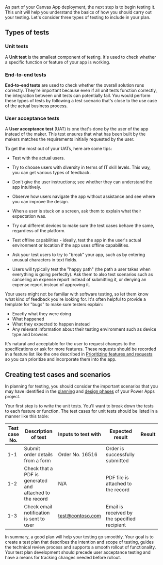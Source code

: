 As part of your Canvas App deployment, the next step is to begin testing it. This unit will help you understand the basics of how you should carry out your testing. Let's consider three types of testing to include in your plan.

## Types of tests

### Unit tests

A **Unit test** is the smallest component of testing. It's used to check whether a specific function or feature of your app is working.

### End-to-end tests

**End-to-end tests** are used to check whether the overall solution runs correctly. They're important because even if all unit tests function correctly, the integration between unit tests can potentially fail. You would perform these types of tests by following a test scenario that's close to the use case of the actual business process.

### User acceptance tests

A **User acceptance test** (UAT) is one that's done by the user of the app instead of the maker. This test ensures that what has been built by the makers matches the requirements initially requested by the user.

To get the most out of your UATs, here are some tips:

- Test with the actual users.

- Try to choose users with diversity in terms of IT skill levels. This way, you can get various types of feedback.

- Don't give the user instructions; see whether they can understand the app intuitively.

- Observe how users navigate the app without assistance and see where you can improve the design.

- When a user is stuck on a screen, ask them to explain what their expectation was.

- Try out different devices to make sure the test cases behave the same, regardless of the platform.

- Test offline capabilities - ideally, test the app in the user's actual environment or location if the app uses offline capabilities.

- Ask your test users to try to "break" your app, such as by entering unusual characters in text fields.

- Users will typically test the "happy path" (the path a user takes when everything is going perfectly). Ask them to also test scenarios such as canceling an expense report instead of submitting it, or denying an expense report instead of approving it.

Your users might not be familiar with software testing, so let them know what kind of feedback you're looking for. It's often helpful to provide a template for "bugs" to make sure testers explain:

- Exactly what they were doing
- What happened
- What they expected to happen instead
- Any relevant information about their testing environment such as device type and browser.

It's natural and acceptable for the user to request changes to the specifications or ask for more features. These requests should be recorded in a feature list like the one described in [Prioritizing features and requests](/power-apps/guidance/planning/prioritizing-features/?azure-portal=true) so you can prioritize and incorporate them into the app.

## Creating test cases and scenarios

In planning for testing, you should consider the important scenarios that you may have identified in the [planning](/power-apps/guidance/planning/planning-phase/?azure-portal=true) and [design phases](/power-apps/guidance/planning/designing-phase/?azure-portal=true) of your Power Apps project.

Your first step is to write the unit tests. You'll want to break down the tests to each feature or function. The test cases for unit tests should be listed in a manner like this table:

| Test case No. | Description of test | Inputs to test with | Expected result | Result |
|---------------|---------------------|---------------------|-----------------|--------|
| 1-1           | Submit order details from a form| Order No. 16516        | Order is successfully submitted                |        |
| 1-2           | Check that a PDF is generated and attached to the record| N/A | PDF file is attached to the record |        |
| 1-3           | Check email notification is sent to user | test@contoso.com | Email is received by the specified recipient |        |

In summary, a good plan will help your testing go smoothly. Your goal is to create a test plan that describes the intention and scope of testing, guides the technical review process and supports a smooth rollout of functionality. Your test plan development should precede user acceptance testing and have a means for tracking changes needed before rollout.
